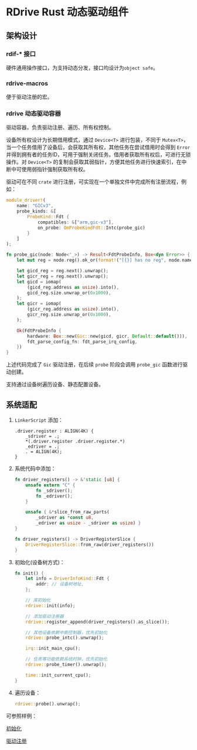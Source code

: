 # RDrive Rust 动态驱动组件

## 架构设计

### rdif-* 接口

硬件通用操作接口，为支持动态分发，接口均设计为`object safe`。

### rdrive-macros

便于驱动注册的宏。

### rdrive 动态驱动容器

驱动容器，负责驱动注册、遍历、所有权控制。

设备所有权设计为长期借用模式，通过 `Device<T>` 进行包装，不同于 `Mutex<T>`，当一个任务借用了设备后，会获取其所有权，其他任务在尝试借用时会得到 `Error` 并得到拥有者的任务ID，可用于强制关闭任务。借用者获取所有权后，可进行无锁操作。对 `Device<T>` 的复制会获取其弱指针，方便其他任务进行快速索引，在中断中可使用弱指针强制获取所有权。

驱动可在不同 `crate` 进行注册，可实现在一个单独文件中完成所有注册流程，例如：

```rust
module_driver!(
    name: "GICv3",
    probe_kinds: &[
        ProbeKind::Fdt {
            compatibles: &["arm,gic-v3"],
            on_probe: OnProbeKindFdt::Intc(probe_gic)
        }
    ]
);

fn probe_gic(node: Node<'_>) -> Result<FdtProbeInfo, Box<dyn Error>> {
    let mut reg = node.reg().ok_or(format!("[{}] has no reg", node.name))?;

    let gicd_reg = reg.next().unwrap();
    let gicr_reg = reg.next().unwrap();
    let gicd = iomap(
        (gicd_reg.address as usize).into(),
        gicd_reg.size.unwrap_or(0x1000),
    );
    let gicr = iomap(
        (gicr_reg.address as usize).into(),
        gicr_reg.size.unwrap_or(0x1000),
    );

    Ok(FdtProbeInfo {
        hardware: Box::new(Gic::new(gicd, gicr, Default::default())),
        fdt_parse_config_fn: fdt_parse_irq_config,
    })
}
```

上述代码完成了 `Gic` 驱动注册，在后续 `probe` 阶段会调用 `probe_gic` 函数进行驱动创建。

支持通过设备树遍历设备、静态配置设备。

## 系统适配

1. `LinkerScript` 添加：

    ```ld
    .driver.register : ALIGN(4K) {
        _sdriver = .;
        *(.driver.register .driver.register.*)
        _edriver = .;
        . = ALIGN(4K);
    }
    ```

2. 系统代码中添加：

    ```rust
    fn driver_registers() -> &'static [u8] {
        unsafe extern "C" {
            fn _sdriver();
            fn _edriver();
        }

        unsafe { &*slice_from_raw_parts(
            _sdriver as *const u8, 
            _edriver as usize - _sdriver as usize) }
    }

    fn driver_registers() -> DriverRegisterSlice {
        DriverRegisterSlice::from_raw(driver_registers())
    }

    ```

3. 初始化(设备树方式)：

    ```rust
    fn init() {
        let info = DriverInfoKind::Fdt {
            addr: // 设备树地址,
        };

        // 库初始化
        rdrive::init(info);

        // 添加驱动注册器
        rdrive::register_append(driver_registers().as_slice());

        // 其他设备依赖中断控制器，优先初始化
        rdrive::probe_intc().unwrap();

        irq::init_main_cpu();

        // 任务等功能依赖系统时钟，优先初始化
        rdrive::probe_timer().unwrap();

        time::init_current_cpu();
    }
    ```

4. 遍历设备：

    ```rust
    rdrive::probe().unwrap();
    ```

可参照样例：

[初始化](https://github.com/qclic/sparreal-os/blob/main/crates/sparreal-kernel/src/driver/mod.rs)

[驱动注册](https://github.com/qclic/sparreal-os/blob/main/crates/sparreal-rt/src/arch/aarch64/gic/gic_v3.rs)
